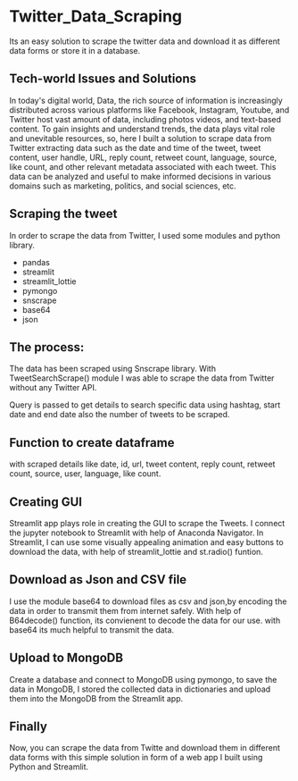 # Twitter_Data_Scraping
Its an easy solution to scrape the twitter data and download it as different data forms or store it in a database. 

## Tech-world Issues and Solutions

In today's digital world, Data, the rich source of information is increasingly distributed across various platforms like Facebook, Instagram, Youtube, and Twitter host vast amount of data, including photos videos, and text-based content. 
To gain insights and understand trends, the data plays vital role and unevitable resources, so, here I built a solution to scrape data from Twitter extracting data such as the date and time of the tweet, tweet content, user handle, URL, reply count, retweet count, language, source, like count, and other relevant metadata associated with each tweet.
This data can be analyzed and useful to make informed decisions in various domains such as marketing, politics, and social sciences, etc.

## Scraping the tweet

In order to scrape the data from Twitter, I used some modules and python library. 

- pandas
- streamlit
- streamlit_lottie
- pymongo
- snscrape
- base64
- json

## The process:
The data has been scraped using Snscrape library. With TweetSearchScrape() module I was able to scrape the data from Twitter without any Twitter API.

Query is passed to get details to search specific data using hashtag, start date and end date also the number of tweets to be scraped.

## Function to create dataframe
with scraped details like date, id, url, tweet content, reply count, retweet count, source, user, language, like count. 

## Creating GUI
Streamlit app plays role in creating the GUI to scrape the Tweets. I connect the jupyter notebook to Streamlit with help of Anaconda Navigator. In Streamlit, I can use some visually appealing animation and easy buttons to download the data, with help of streamlit_lottie and st.radio() funtion. 

## Download as Json and CSV file
I use the module base64 to download files as csv and json,by encoding the data in order to transmit them from internet safely. With help of B64decode() function, its convienent to decode the data for our use. with base64 its much helpful to transmit the data.

## Upload to MongoDB
Create a database and connect to MongoDB using pymongo, to save the data in MongoDB, I stored the collected data in dictionaries and upload them into the MongoDB from the Streamlit app.

## Finally
Now, you can scrape the data from Twitte and download them in different data forms with this simple solution in form of a web app I built using Python and Streamlit.
